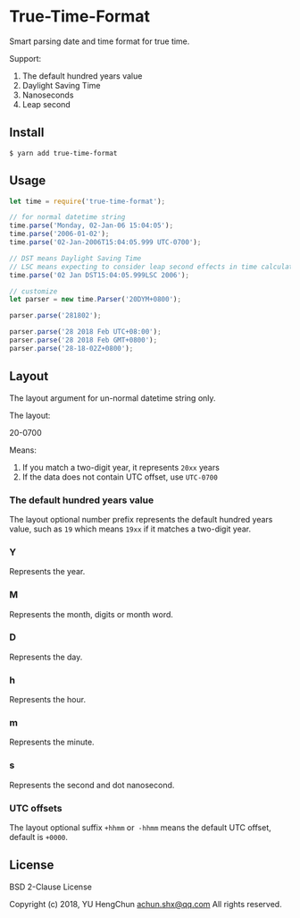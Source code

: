 # True-Time-Format

Smart parsing date and time format for true time.

Support:

1. The default hundred years value
1. Daylight Saving Time
1. Nanoseconds
1. Leap second

## Install

```
$ yarn add true-time-format
```

## Usage

```js
let time = require('true-time-format');

// for normal datetime string
time.parse('Monday, 02-Jan-06 15:04:05');
time.parse('2006-01-02');
time.parse('02-Jan-2006T15:04:05.999 UTC-0700');

// DST means Daylight Saving Time
// LSC means expecting to consider leap second effects in time calculations
time.parse('02 Jan DST15:04:05.999LSC 2006');

// customize
let parser = new time.Parser('20DYM+0800');

parser.parse('281802');

parser.parse('28 2018 Feb UTC+08:00');
parser.parse('28 2018 Feb GMT+0800');
parser.parse('28-18-02Z+0800');
```

## Layout

The layout argument for un-normal datetime string only.

The layout:

   20-0700

Means:

1. If you match a two-digit year, it represents `20xx` years
1. If the data does not contain UTC offset, use `UTC-0700`

### The default hundred years value

The layout optional number prefix represents the default hundred years value,
such as `19` which means `19xx` if it matches a two-digit year.

### Y

Represents the year.

### M

Represents the month, digits or month word.

### D

Represents the day.

### h

Represents the hour.

### m

Represents the minute.

### s

Represents the second and dot nanosecond.

### UTC offsets

The layout optional suffix `+hhmm` or` -hhmm` means
the default UTC offset, default is `+0000`.


## License

BSD 2-Clause License

Copyright (c) 2018, YU HengChun <achun.shx@qq.com>
All rights reserved.
